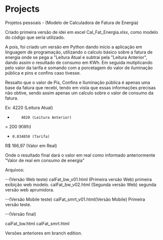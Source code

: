 # Projects
Projetos pessoais - (Modelo de Calculadora de Fatura de Energia)


Criado primeira versão de idei em excel Cal_Fat_Energia.xlsx, como modelo do código que seria utilizado.

A pois, foi criado um versão em Python dando início a aplicação em linguagem de programação, utilizando o calculo básico sobre a fatura de energia onde se pega a "Leitura Atual e subtrai pela "Leitura Anterior", dando assim o resultado de consumo em KWh. Em seguida mutiplicando pelo valor da tarifa e somando com a porcetagem do valor de iluminação pública e pins e confins caso tivesse.

Ressalto que o valor de Pis, Confins e Iluminação pública é apenas uma base da fatura que recebi, tendo em vista que essas informações precisas não obtive, sendo assim apenas um calculo sobre o valor de consumo da fatura.

Ex:       4220 (Leitura Atual)
-         4020 (Leitura Anterior)
=          200 (KWh)
*     0.834850 (Tarifa)
R$    166,97   (Valor em Real)

Onde o resultado final dará o valor em real como informado anteriormente "Valor de real em consumo de energia"

Arquivos:

--(Versão Web teste)
calFat_bw_v01.html (Primeira versão Web) primeira exibição web modelo.
calFat_bw_v02.html (Segunda versão Web) segunda versão web aprumidora.

--(Versão Mobile teste)
calFat_smrt_v01.html(Versão Mobile) Primeira versão teste.

--(Versão final)

calFat_bw.html
calFat_smrt.html


Versões anteriores em branch edition.